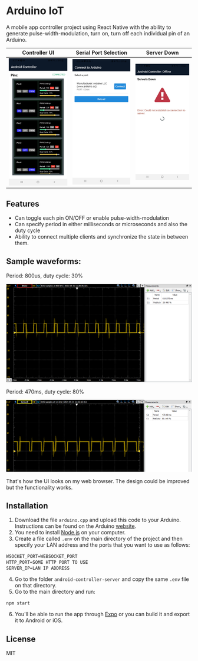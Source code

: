 # Arduino IoT
 
 
 
 A mobile app controller project using React Native with the ability to generate pulse-width-modulation, turn on, turn off each individual pin of an Arduino.

Controller UI          |  Serial Port Selection |  Server Down
:-------------------------:|:-------------------------:|:-------------------------:
<img src="images/controlUI.jpg" width="300"/>  | <img src="images/connectToArduino.jpg" width="300"/>|  <img src="images/serverDown.jpg" width="300"/>


## Features

- Can toggle each pin ON/OFF or enable pulse-width-modulation
- Can specify period in either milliseconds or microseconds and also the duty cycle
- Ability to connect multiple clients and synchronize the state in between them.


## Sample waveforms:

Period: 800us, duty cycle: 30%

<img src="images/pwm_800us_30.png" width="600"/>

Period: 470ms, duty cycle: 80%

<img src="images/pwm_470ms_80.png" width="600"/>


That's how the UI looks on my web browser. The design could be improved but the functionality works.

## Installation

1. Download the file `arduino.cpp` and upload this code to your Arduino. Instructions can be found on the Arduino <a href="https://www.arduino.cc/">website</a>.
2. You need to install [Node.js](https://nodejs.org/) on your computer.
3. Create a file called `.env` on the main directory of the project and then specify your LAN address and the ports that you want to use as follows:
```
WSOCKET_PORT=WEBSOCKET_PORT
HTTP_PORT=SOME HTTP PORT TO USE
SERVER_IP=LAN IP ADDRESS
```

4. Go to the folder `android-controller-server` and copy the same `.env` file on that directory.
5. Go to the main directory and run:

```
npm start
```

6. You'll be able to run the app through [Expo](https://expo.dev/) or you can build it and export it to Android or iOS.

## License
MIT
